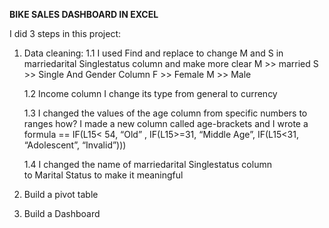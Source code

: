**BIKE SALES DASHBOARD IN EXCEL**

I did 3 steps in this project:
1. Data cleaning:
   1.1 I used Find and replace to change M and S in marriedarital Singlestatus column and make more clear 
       M >> married 
       S >> Single 
       And Gender Column 
       F >> Female 
       M >> Male 

   1.2 Income column I change its type from general to currency

   1.3 I changed the values of the age column from specific numbers to ranges how? I made a new column called age-brackets and I wrote a formula
       == IF(L15< 54, “Old” , IF(L15>=31, “Middle Age”, IF(L15<31, “Adolescent”, “Invalid”)))  

   1.4 I changed the name of marriedarital Singlestatus column to Marital Status to make it meaningful 

3. Build a pivot table
4. Build a Dashboard
